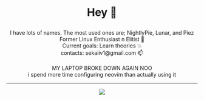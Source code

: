 # <p align="center">Hey 👋</p>
<p align="center">
  I have lots of names. The most used ones are; NightlyPie, Lunar, and Piez<br>
  Former Linux Enthusiast n Elitist 🐧<br>
  Current goals: Learn theories 💥<br>
  contacts: sekaiiv1@gmail.com 📫<br><br> 
  MY LAPTOP BROKE DOWN AGAIN NOO<br>
  i spend more time configuring neovim than actually using it<br>
</p>

---

<p align="center">
  <img src="https://github.com/Telekaii/CrappySummon/assets/84755426/2d0be822-c7e5-4749-9226-e00e0b2b6822"><br>

</p>
